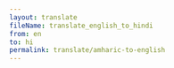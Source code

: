 ```yaml
--- 
layout: translate 
fileName: translate_english_to_hindi 
from: en
to: hi 
permalink: translate/amharic-to-english
---
```

